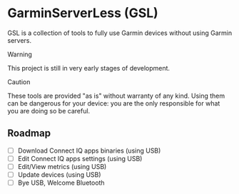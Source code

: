 # GarminServerLess (GSL)

GSL is a collection of tools to fully use Garmin devices without using Garmin servers.

> [!WARNING]
> This project is still in very early stages of development.

> [!CAUTION]
> These tools are provided "as is" without warranty of any kind. Using them can be dangerous for your device: you are the only responsible for what you are doing so be careful.

## Roadmap

- [ ] Download Connect IQ apps binaries (using USB)
- [ ] Edit Connect IQ apps settings (using USB)
- [ ] Edit/View metrics (using USB)
- [ ] Update devices (using USB)
- [ ] Bye USB, Welcome Bluetooth
